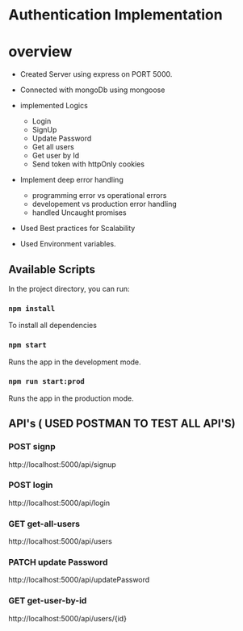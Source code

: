# Authentication Implementation

# overview

* Created Server using express on PORT 5000.

* Connected with mongoDb using mongoose

* implemented Logics
    * Login
    * SignUp
    * Update Password
    * Get all users
    * Get user by Id
    * Send token with httpOnly cookies

* Implement deep error handling 
    * programming error vs operational errors
    * developement vs production error handling
    * handled Uncaught promises

* Used Best practices for Scalability

* Used Environment variables.


## Available Scripts

In the project directory, you can run:

### `npm install` 

To install all dependencies

### `npm start` 

Runs the app in the development mode.

### `npm run start:prod`

Runs the app in the production mode.


## API's  ( USED POSTMAN TO TEST ALL API'S)

### POST signp
http://localhost:5000/api/signup

### POST login
http://localhost:5000/api/login

### GET get-all-users
http://localhost:5000/api/users

### PATCH update Password
http://localhost:5000/api/updatePassword


### GET get-user-by-id
http://localhost:5000/api/users/{id}